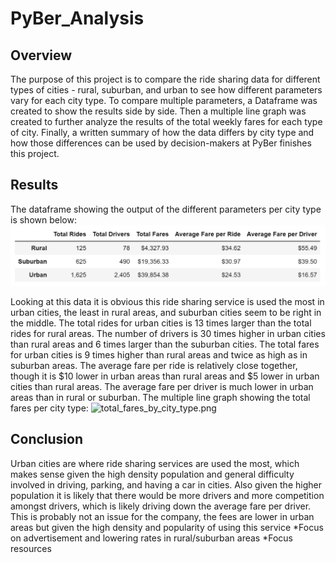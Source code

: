 # PyBer_Analysis

## Overview

 The purpose of this project is to compare the ride sharing data for different types of cities - rural, suburban, and urban to see how different parameters vary for each city type. To compare multiple parameters, a Dataframe was created to show the results side by side. Then a multiple line graph was created to further analyze the results of the total weekly fares for each type of city. Finally, a written summary of how the data differs by city type and how those differences can be used by decision-makers at PyBer finishes this project.

## Results

 The dataframe showing the output of the different parameters per city type is shown below:
![summary_df.png](/Resources/summary_df.png)

 Looking at this data it is obvious this ride sharing service is used the most in urban cities, the least in rural areas, and suburban cities seem to be right in the middle. The total rides for urban cities is 13 times larger than the total rides for rural areas. The number of drivers is 30 times higher in urban cities than rural areas and 6 times larger than the suburban cities. The total fares for urban cities is 9 times higher than rural areas and twice as high as in suburban areas. The average fare per ride is relatively close together, though it is $10 lower in urban areas than rural areas and $5 lower in urban cities than rural areas. The average fare per driver is much lower in urban areas than in rural or suburban. The multiple line graph showing the total fares per city type:
 ![total_fares_by_city_type.png](/Resources/total_fares_by_city_type.png)

## Conclusion

 Urban cities are where ride sharing services are used the most, which makes sense given the high density population and general difficulty involved in driving, parking, and having a car in cities. Also given the higher population it is likely that there would be more drivers and more competition amongst drivers, which is likely driving down the average fare per driver. This is probably not an issue for the company, the fees are lower in urban areas but given the high density and popularity of using this service 
 *Focus on advertisement and lowering rates in rural/suburban areas
 *Focus resources 
